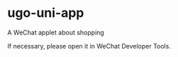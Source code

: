 # ugo-uni-app

A WeChat applet about shopping

If necessary, please open it in WeChat Developer Tools.
